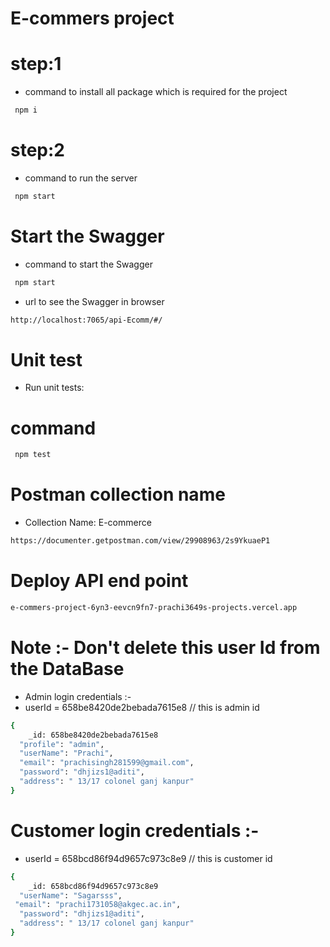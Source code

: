 
#  E-commers project

# step:1
- command to install all package  which is required for the project
```bash
 npm i  
```
# step:2
 - command to run the server
```bash
 npm start 
```


# Start the Swagger 
- command to start the Swagger 
```bash
 npm start 
```

- url to see the Swagger in browser
```bash
http://localhost:7065/api-Ecomm/#/
```

# Unit test 
-  Run unit tests:
# command 
```bash
 npm test
```


# Postman collection name
- Collection Name: E-commerce

```bash
https://documenter.getpostman.com/view/29908963/2s9YkuaeP1

```

# Deploy API end point 
```bash
e-commers-project-6yn3-eevcn9fn7-prachi3649s-projects.vercel.app
```
# Note :- Don't delete this user Id from the DataBase 

- Admin login credentials :-
-    userId = 658be8420de2bebada7615e8  // this is admin id 
```bash
{
    _id: 658be8420de2bebada7615e8
  "profile": "admin",
  "userName": "Prachi",
  "email": "prachisingh281599@gmail.com",
  "password": "dhjizs1@aditi",
  "address": " 13/17 colonel ganj kanpur"
}
```
        
# Customer login credentials :-
-   userId = 658bcd86f94d9657c973c8e9  // this is customer id
```bash
{
    _id: 658bcd86f94d9657c973c8e9
  "userName": "Sagarsss",
 "email": "prachi1731058@akgec.ac.in",
  "password": "dhjizs1@aditi",
  "address": " 13/17 colonel ganj kanpur"
}
```

